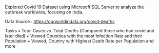 Explored Covid 19 Dataset using Microsoft SQL Server to analyze the outbreak worldwide, focusing on India.

Data Source : https://ourworldindata.org/covid-deaths

Tasks
• Total Cases vs. Total Deaths (Compared those who had covid and later died)
• Viewed Countries with the most Infection Rate and their Population
• Viewed, Country with Highest Death Rate per Population and more

